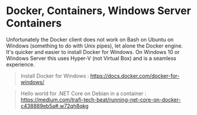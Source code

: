 # Docker, Containers, Windows Server Containers

Unfortunately the Docker client does not work on Bash on Ubuntu on Windows (something to do with Unix pipes), let alone the Docker 
engine. It's quicker and easier to install Docker for Windows. On Windows 10 or Windows Server this uses Hyper-V (not Virtual Box) 
and is a seamless experience. 

> Install Docker for Windows : https://docs.docker.com/docker-for-windows/

> Hello world for .NET Core on Debian in a container : https://medium.com/trafi-tech-beat/running-net-core-on-docker-c438889eb5a#.w72qh8qkg

